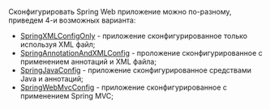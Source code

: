 Сконфигурировать Spring Web приложение можно по-разному, приведем 4-и возможных варианта:
- [SpringXMLConfigOnly](https://github.com/JcoderPaul/Evolution_app_development/tree/SpringWebAppConfig/SpringWebAppConfig/SpringXMLConfigOnly) - приложение сконфигурированное только используя XML файл;
- [SpringAnnotationAndXMLConfig](https://github.com/JcoderPaul/Evolution_app_development/tree/SpringWebAppConfig/SpringWebAppConfig/SpringAnnotationAndXMLConfig) - проложение сконфигурированное с применением аннотаций и XML файла;
- [SpringJavaConfig](https://github.com/JcoderPaul/Evolution_app_development/tree/SpringWebAppConfig/SpringWebAppConfig/SpringJavaConfig) - приложение сконфигурированное средствами Java и аннотаций;
- [SpringWebMvcConfig](https://github.com/JcoderPaul/Evolution_app_development/tree/SpringWebAppConfig/SpringWebAppConfig/SpringWebMvcConfig) - приложение сконфигурированное с применением Spring MVC;  